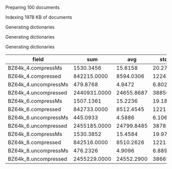Preparing 100 documents

Indexing 1978 KB of documents

Generating dictionaries

Generating dictionaries

Generating dictionaries

field | sum | avg | stddev | nulls
----- | --- | --- | ------ | -----
BZ64k_4.compressMs   | 1530.3456 | 15.6158 | 20.2781 | 2
BZ64k_4.compressed   | 842215.0000 | 8594.0306 | 12247.0291 | 2
BZ64k_4.uncompressMs | 479.8768 | 4.9472 | 6.8026 | 3
BZ64k_4.uncompressed | 2440931.0000 | 24655.8687 | 38850.2121 | 1
BZ64k_6.compressMs   | 1507.1361 | 15.2236 | 19.1855 | 1
BZ64k_6.compressed   | 842733.0000 | 8512.4545 | 12213.4950 | 1
BZ64k_6.uncompressMs | 445.0933 | 4.5886 | 6.1067 | 3
BZ64k_6.uncompressed | 2455185.0000 | 24799.8485 | 38785.0914 | 1
BZ64k_8.compressMs   | 1530.3852 | 15.4584 | 19.9711 | 1
BZ64k_8.compressed   | 842516.0000 | 8510.2626 | 12213.2212 | 1
BZ64k_8.uncompressMs | 476.2326 | 4.9096 | 6.8896 | 3
BZ64k_8.uncompressed | 2455229.0000 | 24552.2900 | 38669.2089 | 0


